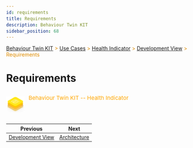 ```yaml
---
id: requirements
title: Requirements
description: Behaviour Twin KIT
sidebar_position: 68
---
```


<!-- DEACTIVATED FOR DOCUSAURUS FROM HERE -->

<span style="font-size:14px;color:rgb(222,140,0);">[Behaviour Twin KIT](../../../overview.md) > [Use Cases](../../overview.md) > [Health Indicator](../overview.md) > [Development View](overview.md) > Requirements</span>

# Requirements

<!-- DEACTIVATED FOR DOCUSAURUS TO HERE -->

<!-- VARIANT FOR DOCUSAURUS FROM HERE

<div style={{display:'block'}}>
  <div style={{display:'inline-block', verticalAlign:'top'}}>

![Behaviour Twin KIT -- Health Indicator banner](../../../../../../static/img/kit-icons/behaviour-twin-hi-kit-icon-mini.png)

  </div>
  <div style={{display:'inline-block', fontSize:17, color:'rgb(255,166,1)', marginLeft:7, verticalAlign:'top', paddingTop:6}}>
Behaviour Twin KIT -- Health Indicator
  </div>
</div>

VARIANT FOR DOCUSAURUS TO HERE -->

<!-- DEACTIVATED FOR DOCUSAURUS FROM HERE -->

<div style="display:block;">
  <div style="display:inline-block;vertical-align:top;">

![Behaviour Twin KIT -- Health Indicator banner](../../../../../../static/img/kit-icons/behaviour-twin-hi-kit-icon-mini.png)

  </div>
  <div style="display:inline-block;font-size:15px;color:rgb(255,166,1);margin-left:7px;vertical-align:top;padding-top:8px;">
Behaviour Twin KIT -- Health Indicator
  </div>
</div>

<!-- DEACTIVATED FOR DOCUSAURUS TO HERE -->

<!-- END OF HEADER -->

<!-- START OF FOOTER -->

<!-- DEACTIVATED FOR DOCUSAURUS FROM HERE -->

| Previous | Next |
| -------- | ---- |
| [Development View](overview.md) | [Architecture](architecture.md) |

<!-- DEACTIVATED FOR DOCUSAURUS TO HERE -->
